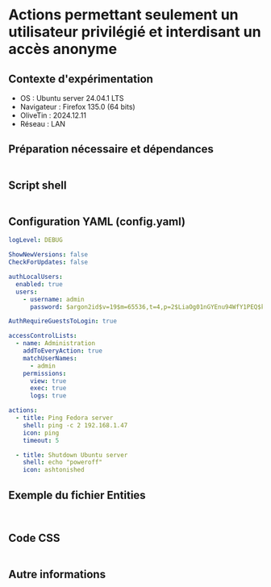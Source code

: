 # Actions permettant seulement un utilisateur privilégié et interdisant un accès anonyme
## Contexte d'expérimentation
* OS : Ubuntu server 24.04.1 LTS
* Navigateur : Firefox 135.0 (64 bits)
* OliveTin : 2024.12.11
* Réseau : LAN
  
## Préparation nécessaire et dépendances
```bash
```

## Script shell
```bash
```

## Configuration YAML (config.yaml)
```yaml
logLevel: DEBUG

ShowNewVersions: false
CheckForUpdates: false

authLocalUsers:
  enabled: true
  users:
    - username: admin
      password: $argon2id$v=19$m=65536,t=4,p=2$LiaOg01nGYEnu94WfY1PEQ$klAyJeF/nzIiFHnlxPWtqM5Rev/gBVcC5zm1QapYt88

AuthRequireGuestsToLogin: true

accessControlLists:
  - name: Administration
    addToEveryAction: true
    matchUserNames:
      - admin
    permissions:
      view: true
      exec: true
      logs: true

actions:
  - title: Ping Fedora server
    shell: ping -c 2 192.168.1.47
    icon: ping
    timeout: 5

  - title: Shutdown Ubuntu server
    shell: echo "poweroff"
    icon: ashtonished
```

## Exemple du fichier Entities
```json
```
```yaml
```

## Code CSS
```css
```

## Autre informations
